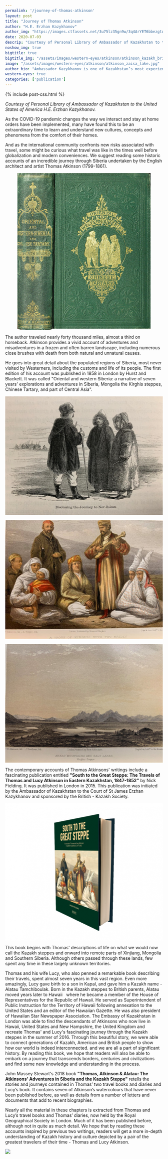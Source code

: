 ```yaml
---
permalink: '/journey-of-thomas-atkinson'
layout: post
title: "Journey of Thomas Atkinson"
author: "H.E. Erzhan Kazykhanov"
author_img: "https://images.ctfassets.net/3u75lz35gn9w/3q4ArYET6bbezgtAY4AH1T/33b7a5077aa48a22c62cba01db4f95be/Ambassador_Erzhan_Kazykhanov.jpg"
date: 2020-07-03
descrip: "Courtesy of Personal Library of Ambassador of Kazakhstan to the United States of America H.E. Erzhan Kazykhanov."
noshow_img: true
bigtitle: true
bigtitle_img: "/assets/images/western-eyes/atkinson/atkinson_kazakh_brides.jpg"
image: "/assets/images/western-eyes/atkinson/atkinson_zaisa_lake.jpg"
author_bio: "Ambassador Kazykhanov is one of Kazakhstan’s most experienced diplomats. Prior to his appointment as the Ambassador to the U.S., Ambassador Kazykhanov served as Foreign Minister and Ambassador to the United Kingdom of Great Britain & Northern Ireland."
western-eyes: true
categories: ['publication']
---
```


{% include post-css.html %}

<style>
  .post-bigtitle > div > h1 {
    font-size: 5.2rem;
  }

  ul:not(.usa-sidenav-list) > li {
    list-style-type: "– ";
    margin-bottom: 0!important;
  }

img {
  display: block; 
  margin-left: auto; 
  margin-right: auto; 
  max-height: 500px;
  width: auto; 
}
</style>

<em>Courtesy of Personal Library of Ambassador of Kazakhstan to the United States of America H.E. Erzhan Kazykhanov.</em>

As the COVID-19 pandemic changes the way we interact and stay at  home orders have been implemented, many have found this to be an extraordinary time to learn and understand new cultures, concepts and phenomena from the comfort of their homes.

And as the international community confronts new risks associated with travel, some  might be curious what travel was like in the times well before globalization and modern conveniences.  We suggest reading some historic accounts of an incredible journey through Siberia undertaken by the English architect and artist Thomas Atkinson (1799-1861). 

![](assets/images/western-eyes/atkinson/western_siberia_atkinsons.jpeg)

The author traveled nearly forty thousand miles, almost a third on horseback. Atkinson provides a vivid account of adventures and misadventures in a frozen and often barren landscape, including numerous close brushes with death from both natural and unnatural causes. 

He goes into great detail about the populated regions of Siberia, most never visited by Westerners, including the customs and life of its people. The first edition of his account was published in 1858 in London by Hurst and Blackett. It was called "Oriental and western Siberia: a narrative of seven years' explorations and adventures in Siberia, Mongolia the Kirghis steppes, Chinese Tartary, and part of Central Asia". 

![](assets/images/western-eyes/atkinson/atkinson_zaisa_lake.jpg)
<br>
![](assets/images/western-eyes/atkinson/atkinson_kazakh_brides.jpg)
<br>
![](assets/images/western-eyes/atkinson/atkinson_yurt.jpg)

The contemporary accounts of Thomas Atkinsons' writings include a fascinating publication entitled **"South to the Great Steppe: The Travels of Thomas and Lucy Atkinson in Eastern Kazakhstan, 1847-1852"** by Nick Fielding. It was published in London in 2015. This publication was initiated by the Ambassador of Kazakhstan to the Court of St James Erzhan Kazykhanov and sponsored by the British - Kazakh Society.

![](assets/images/western-eyes/atkinson/south_to_the_great_steppe.jpeg)

This book begins with Thomas' descriptions of life on what we would now call the Kazakh steppes and onward into remote parts of Xinjiang, Mongolia and Southern Siberia. Although others passed through these lands, few spent any time in these largely unknown territories. 

Thomas and his wife Lucy, who also penned a remarkable book describing their travels, spent almost seven years in this vast region. Even more amazingly, Lucy gave birth to a son in Kapal, and gave him a Kazakh name - Alatau Tamchiboulak. Born in the Kazakh steppes to British parents, Alatau moved years later to Hawaii   where he became a member of the House of Representatives for the Republic of Hawaii. He served as Superintendent of Public Instruction for the Territory of Hawaii following annexation to the United States and an editor of the Hawaiian Gazette. He was also president of Hawaiian Star Newspaper Association. The Embassy of Kazakhstan in London was able to find the descendants of Atkinsons who now live in Hawaii, United States and New Hampshire, the United Kingdom and recreate Thomas' and Lucy's fascinating journey through the Kazakh steppes in the summer of 2016. Through this beautiful story, we were able to connect generations of Kazakh, American and British people to show how our world is indeed interconnected. and we are all a part of significant history. By reading this book, we hope that readers will also be able to embark on a journey that transcends borders, centuries and civilizations and find some new knowledge and understanding in the process. 

John Massey Stewart's 2018 book **"Thomas, Atkinson & Alatau: The Atkinsons' Adventures in Siberia and the Kazakh Steppe"** retells the stories and journeys contained in Thomas’ two travel books and diaries and Lucy’s book. It contains seven of Atkinson’s watercolours that have never been published before, as well as details from a number of letters and documents that add to recent biographies.

Nearly all the material in these chapters is extracted from Thomas and Lucy’s travel books and Thomas’ diaries, now held by the Royal Geographical Society in London. Much of it has been published before, although not in quite as much detail. We hope that by reading these accounts inspired by previous two writings, readers will get a more in-depth understanding of Kazakh history and culture depicted by a pair of the greatest travelers of their time - Thomas and Lucy Atkinson.

<a target="_blank"  href="https://www.amazon.com/gp/product/1911604309/ref=as_li_tl?ie=UTF8&camp=1789&creative=9325&creativeASIN=1911604309&linkCode=as2&tag=kazakhworld-20&linkId=9c520549891adaf897f4e19f35fe32db"><img border="0" src="//ws-na.amazon-adsystem.com/widgets/q?_encoding=UTF8&MarketPlace=US&ASIN=1911604309&ServiceVersion=20070822&ID=AsinImage&WS=1&Format=_SL250_&tag=kazakhworld-20" ></a><img src="//ir-na.amazon-adsystem.com/e/ir?t=kazakhworld-20&l=am2&o=1&a=1911604309" width="1" height="1" border="0" alt="" style="border:none !important; margin:0px !important;" /> 
 
